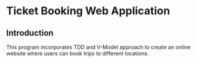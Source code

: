 # Ticket Booking Web Application
## Introduction   
This program incorporates TDD and V-Model approach to create an online website where users can book trips to different locations.

## 
